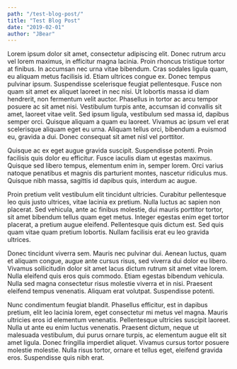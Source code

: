 ```yaml
---
path: "/test-blog-post/"
title: "Test Blog Post"
date: "2019-02-01"
author: "JBear"
---
```


Lorem ipsum dolor sit amet, consectetur adipiscing elit. Donec rutrum arcu vel lorem maximus, in efficitur magna lacinia. Proin rhoncus tristique tortor at finibus. In accumsan nec urna vitae bibendum. Cras sodales ligula quam, eu aliquam metus facilisis id. Etiam ultrices congue ex. Donec tempus pulvinar ipsum. Suspendisse scelerisque feugiat pellentesque. Fusce non quam sit amet ex aliquet laoreet in nec nisi. Ut lobortis massa id diam hendrerit, non fermentum velit auctor. Phasellus in tortor ac arcu tempor posuere ac sit amet nisi. Vestibulum turpis ante, accumsan id convallis sit amet, laoreet vitae velit. Sed ipsum ligula, vestibulum sed massa id, dapibus semper orci. Quisque aliquam a quam eu laoreet. Vivamus ac ipsum vel erat scelerisque aliquam eget eu urna. Aliquam tellus orci, bibendum a euismod eu, gravida a dui. Donec consequat sit amet nisl vel porttitor.

Quisque ac ex eget augue gravida suscipit. Suspendisse potenti. Proin facilisis quis dolor eu efficitur. Fusce iaculis diam ut egestas maximus. Quisque sed libero tempus, elementum enim in, semper lorem. Orci varius natoque penatibus et magnis dis parturient montes, nascetur ridiculus mus. Quisque nibh massa, sagittis id dapibus quis, interdum ac augue.

Proin pretium velit vestibulum elit tincidunt ultricies. Curabitur pellentesque leo quis justo ultrices, vitae lacinia ex pretium. Nulla luctus ac sapien non placerat. Sed vehicula, ante ac finibus molestie, dui mauris porttitor tortor, sit amet bibendum tellus quam eget metus. Integer egestas enim eget tortor placerat, a pretium augue eleifend. Pellentesque quis dictum est. Sed quis quam vitae quam pretium lobortis. Nullam facilisis erat eu leo gravida ultrices.

Donec tincidunt viverra sem. Mauris nec pulvinar dui. Aenean luctus, quam et aliquam congue, augue ante cursus risus, sed viverra dui dolor eu libero. Vivamus sollicitudin dolor sit amet lacus dictum rutrum sit amet vitae lorem. Nulla eleifend quis eros quis commodo. Etiam egestas bibendum vehicula. Nulla sed magna consectetur risus molestie viverra et in nisi. Praesent eleifend tempus venenatis. Aliquam erat volutpat. Suspendisse potenti.

Nunc condimentum feugiat blandit. Phasellus efficitur, est in dapibus pretium, elit leo lacinia lorem, eget consectetur mi metus vel magna. Mauris ultricies eros id elementum venenatis. Pellentesque ultricies suscipit laoreet. Nulla ut ante eu enim luctus venenatis. Praesent dictum, neque ut malesuada vestibulum, dui purus ornare turpis, ac elementum augue elit sit amet ligula. Donec fringilla imperdiet aliquet. Vivamus cursus tortor posuere molestie molestie. Nulla risus tortor, ornare et tellus eget, eleifend gravida eros. Suspendisse quis nibh erat.
